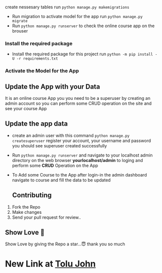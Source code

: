 create nessesary tables run `python manage.py makemigrations`
- Run migration to activate model for the app run `python manage.py migrate`
- Run `python manage.py runserver` to check the online course app on the brouser

### Install the required package
- Install the required package for this project run `python -m pip install -U -r requirements.txt`
### Activate the Model for the App

## Update the App with your Data 
It is an online course App you you need to be a superuser by creating an admin account so you can perform some CRUD operation on the site and see your course App

## Update the app data
- create an admin user with this command  `python manage.py createsuperuser` register your account, your username and password you should see superuser created successfully
- Run `python manage.py runserver` and navigate to your localhost admin directory on the web browser **yourlocalhost/admin** to loging and perform some **CRUD** Operation on the App
- To Add some Course to the App after login-in the admin dashboard navigate to course and fill the data to be updated



  ## Contributing
1. Fork the Repo
2. Make changes
3. Send your pull request for review..

## Show Love 💓
Show Love by giving the Repo a star...😇
thank you so much

# New Link at [Tolu John](https://port.tolujohn.repl.co/)

